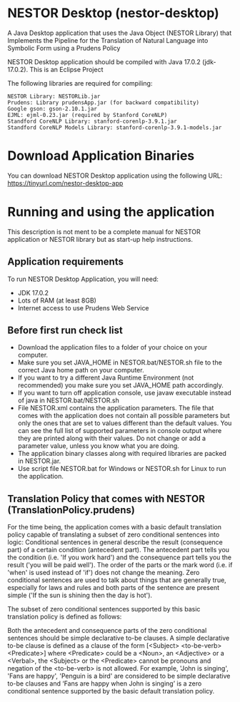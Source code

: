 # NESTOR Desktop (nestor-desktop)
A Java Desktop application that uses the Java Object (NESTOR Library) that Implements the Pipeline for the Translation of Natural Language into Symbolic Form using a Prudens Policy

NESTOR Desktop application should be compiled with Java 17.0.2 (jdk-17.0.2). This is an Eclipse Project

The following libraries are required for compiling:

	NESTOR Library: NESTORLib.jar
	Prudens: Library prudensApp.jar (for backward compatibility)
	Google gson: gson-2.10.1.jar
	EJML: ejml-0.23.jar (required by Stanford CoreNLP)
	Standford CoreNLP Library: stanford-corenlp-3.9.1.jar
	Standford CoreNLP Models Library: stanford-corenlp-3.9.1-models.jar


# Download Application Binaries
You can download NESTOR Desktop application using the following URL:
https://tinyurl.com/nestor-desktop-app

# Running and using the application
This description is not ment to be a complete manual for NESTOR application or NESTOR library but as start-up help instructions.

Application requirements
------------------------
To run NESTOR Desktop Application, you will need:
- JDK 17.0.2
- Lots of RAM (at least 8GB)
- Internet access to use Prudens Web Service

Before first run check list
---------------------------
- Download the application files to a folder of your choice on your computer.
- Make sure you set JAVA_HOME in NESTOR.bat/NESTOR.sh file to the correct Java home path on your computer.
- If you want to try a different Java Runtime Environment (not recommended) you make sure you set JAVA_HOME path accordingly.
- If you want to turn off application console, use javaw executable instead of java in NESTOR.bat/NESTOR.sh
- File NESTOR.xml contains the application parameters. The file that comes with the application does not contain all possible parameters but only the ones that are set to values different than the default values. You can see the full list of supported parameters in console output where they are printed along with their values. Do not change or add a parameter value, unless you know what you are doing.
- The application binary classes along with required libraries are packed in NESTOR.jar.
- Use script file NESTOR.bat for Windows or NESTOR.sh for Linux to run the application.

Translation Policy that comes with NESTOR (TranslationPolicy.prudens)
----------------------------------------------------------------------
For the time being, the application comes with a basic default translation policy capable of translating a subset of zero conditional sentences into logic: Conditional sentences in general describe the result (consequence part) of a certain condition (antecedent part). The antecedent part tells you the condition (i.e. 'If you work hard') and the consequence part tells you the result ('you will be paid well'). The order of the parts or the mark word (i.e. if 'when' is used instead of 'if') does not change the meaning. Zero conditional sentences are used to talk about things that are generally true, especially for laws and rules and both parts of the sentence are present simple ('If the sun is shining then the day is hot').

The subset of zero conditional sentences supported by this basic translation policy is defined as follows:

Both the antecedent and consequence parts of the zero conditional sentences should be simple declarative to-be clauses. A simple declarative to-be clause is defined as a clause of the form [\<Subject\> \<to-be-verb\> \<Predicate\>] where \<Predicate\> could be a \<Noun\>, an \<Adjective\> or a \<Verbal\>, the \<Subject\> or the \<Predicate\> cannot be pronouns and negation of the \<to-be-verb\> is not allowed. For example, 'John is singing', 'Fans are happy', 'Penguin is a bird' are considered to be simple declarative to-be clauses and ‘Fans are happy when John is singing’ is a zero conditional sentence supported by the basic default translation policy.
